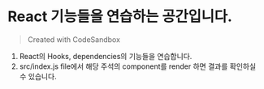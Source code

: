 # React 기능들을 연습하는 공간입니다.

> Created with CodeSandbox

1. React의 Hooks, dependencies의 기능들을 연습합니다.
2. src/index.js file에서 해당 주석의 component를 render 하면 결과를 확인하실 수 있습니다.
